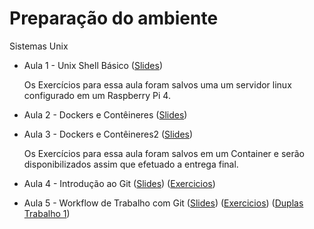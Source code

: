 # Preparação do ambiente
Sistemas Unix

* Aula 1 - Unix Shell Básico ([Slides](https://github.com/ai2-education-fiep-turma-4/01-preparacao-do-ambiente/blob/main/slides/Aula1/))

    Os Exercícios para essa aula foram salvos uma um servidor linux configurado em um Raspberry Pi 4.

* Aula 2 - Dockers e Contêineres ([Slides](https://github.com/ai2-education-fiep-turma-4/01-preparacao-do-ambiente/blob/main/slides/Aula2/))


* Aula 3 - Dockers e Contêineres2 ([Slides](https://github.com/ai2-education-fiep-turma-4/01-preparacao-do-ambiente/blob/main/slides/Aula3/))

    Os Exercícios para essa aula foram salvos em um Container e serão disponibilizados assim que efetuado a entrega final.

* Aula 4 - Introdução ao Git ([Slides](https://github.com/ai2-education-fiep-turma-4/01-preparacao-do-ambiente/blob/main/slides/Aula4/)) ([Exercicios](https://github.com/ai2-education-fiep-turma-4/01-preparacao-do-ambiente/tree/main/exercicios/Aula4))

* Aula 5 - Workflow de Trabalho com Git ([Slides](https://github.com/ai2-education-fiep-turma-4/01-preparacao-do-ambiente/blob/main/slides/Aula5/)) ([Exercicios](https://github.com/ai2-education-fiep-turma-4/01-preparacao-do-ambiente/tree/main/exercicios/Aula5)) ([Duplas Trabalho 1](https://github.com/ai2-education-fiep-turma-4/01-preparacao-do-ambiente/tree/main/exercicios/Aula5))






